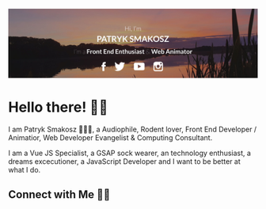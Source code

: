 [![MastHead](https://raw.githubusercontent.com/patsma/patsma/master/banner.jpg)](https://tastysites.pl)

# Hello there! 👋🏻

I am Patryk Smakosz 🙋🏻‍♂️, a Audiophile, Rodent lover, Front End Developer / Animatior, Web Developer Evangelist & Computing Consultant.

I am a Vue JS Specialist, a GSAP sock wearer, an technology enthusiast, a dreams excecutioner, a JavaScript Developer and I want to be better at what I do.

## Connect with Me 🤝🏻
